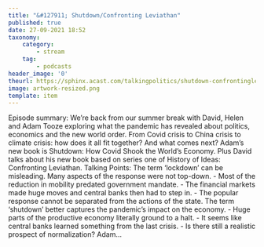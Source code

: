 ```yaml
---
title: "&#127911; Shutdown/Confronting Leviathan"
published: true
date: 27-09-2021 18:52
taxonomy:
    category:
        - stream
    tag:
        - podcasts
header_image: '0'
theurl: https://sphinx.acast.com/talkingpolitics/shutdown-confrontingleviathan/media.mp3?tk=eyJ0ayI6ImRlZmF1bHQiLCJhZHMiOnRydWUsInNwb25zIjp0cnVlLCJpbiI6Imh0dHBzOi8vYXRlYW0tcGVnYXN1cy1hc3NldHMtYnVja2V0LXByb2QuczMuZXUtd2VzdC0xLmFtYXpvbmF3cy5jb20vOWEwM2ZlOWUtMWZmMC00ZGNjLWIzZjYtNTBiZDFmMDE2ZWE0L2F1ZGlvL3B1YmxpY2ludHJvLWttM212MTR1LWZpbmFsX3RwX25ld19tZXNzYWdlX2Zvcl9taXhpbmcubXAzIiwic3RhdHVzIjoicHVibGljIn0=&sig=nvOAQ-v472zUXBTqSXkJosB4pkdg2voo0Bd7nvyvwEU
image: artwork-resized.png
template: item
--- 
```

Episode summary: We’re back from our summer break with David, Helen and Adam Tooze exploring what the pandemic has revealed about politics, economics and the new world order. From Covid crisis to China crisis to climate crisis: how does it all fit together? And what comes next? Adam’s new book is Shutdown: How Covid Shook the World’s Economy. Plus David talks about his new book based on series one of History of Ideas: Confronting Leviathan. Talking Points: The term ‘lockdown’ can be misleading. Many aspects of the response were not top-down. - Most of the reduction in mobility predated government mandate. - The financial markets made huge moves and central banks then had to step in. - The popular response cannot be separated from the actions of the state. The term ‘shutdown’ better captures the pandemic’s impact on the economy. - Huge parts of the productive economy literally ground to a halt. - It seems like central banks learned something from the last crisis. - Is there still a realistic prospect of normalization? Adam…

